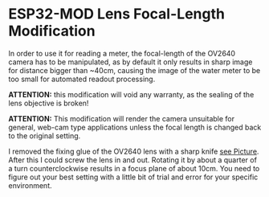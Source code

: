 
# ESP32-MOD Lens Focal-Length Modification

In order to use it for reading a meter, the focal-length of the OV2640 camera has to be manipulated, as by default it only results in sharp image for distance bigger than ~40cm, causing the image of the water meter to be too small for automated readout processing.

**ATTENTION:** this modification will void any warranty, as the sealing of the lens objective is broken!

**ATTENTION:** This modification will render the camera unsuitable for general, web-cam type applications unless the focal length is changed back to the original setting.

I removed the fixing glue of the OV2640 lens with a sharp knife [see Picture](./images/Lens_Fixing_Glue.jpg). After this I could screw the lens in and out. Rotating it by about a quarter of a turn counterclockwise results in a focus plane of about 10cm. You need to figure out your best setting with a little bit of trial and error for your specific environment.


